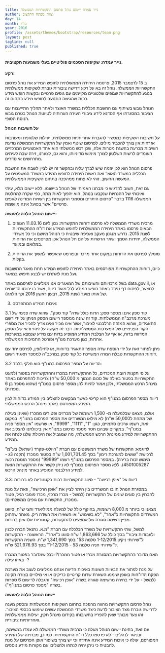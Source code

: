 ```yaml
---
title: נייר עמדה יישום נוהל פרסום התקשרויות הממשלה
author: צוות מפתח התקציב
day: 14
month: מרץ
year: 2016
profile: /assets/themes/bootstrap/resources/team.png
layout: post
tagline: null
published: true
---
```


#### נייר עמדה: שקיפות הסכמים פוליטיים בעלי משמעות תקציבית.

**רקע:**

ב 15 לדצמבר 2015, פרסמה היחידה הממשלתית לחופש המידע את נוהל פרסום התקשרויות הממשלה. נוהל זה בא על רקע דרישה ציבורית גוברת לשקיפות ממשלתית בנוגע להתקשרויות שגופים שלטוניים מקיימים עם גופים פרטיים ובקשות חופש מידע רבות שהגישה התנועה לחופש מידע בתחום זה.

הנוהל גובש בשיתוף עם החשבת הכללית במשרד האוצר ולאחר תהליך התייעצות עם הציבור במסגרתו אף הסדנא לידע ציבורי העירה הערותיה לטיוטת הנוהל בטרם גובש הנוסח הסופי.


**על חשיבות הנוהל**

על חשיבות השקיפות כמכשיר להגברת אחריותיות ממשלתית, יעילות שלטונית ומעורבות אזרחית אין צורך להכביר מילים. לפרסום שוטף ואמין של התקשרויות הממשלה נודעת חשיבות מכרעת בהשגת מטרות אלה, שכן רכש ממשלתי הוא אחד האמצעיים המרכזיים העומדים לרשות השלטון לצורך מימוש מדיניותו, והוא גם, לצערנו, זירה שבה לעיתים מתרחשים אי סדרים.

פרסום הנוהל הוא לכן יוזמה שיש לברך עליה ובהקשר זה יש לציין לשבח את החשבת הכללית במשרד האוצר ואת ראשת היחידה לחופש המידע במשרד המשפטים על המעשה החשוב. זוהי לא פחות ממהפכה בתחום השקיפות הממשלתית.

עם זאת, חשוב להדגיש כי מבחנו האמיתי של הנוהל ביישומו. ללא יישום מלא, עיתי ואיכותי של ההנחיות שנקבעו בנוהל, הוא יהפוך לאות מתה, כפי שקרה להחלטת הממשלה 1116 בדבר "פרסום היתרים ומסמכי התקשרות בין רשויות המדינה לגופים פרטיים" אשר בפועל אינה מיושמת.

**יישום הנוהל הלכה למעשה:**

1. מרבית משרדי הממשלה לא פרסמו דוחות התקשרות: נכון ליום 11.03.16 הגופים הבאים פרסמו באתר היחידה הממשלתית לחופש המידע את דו"ח ההתקשרויות לשנת 2015.
נדרש מנגנון מעקב ואכיפה שיבטיח כי הנוהל מיושם וכי כל משרדי הממשלה, יחידות הסמך ושאר הרשויות עליהם חל הנוהל אכן מפרסמים את הדוחות במלואם ובמועד.

2. מומלץ לפרסם את הדוחות במקום אחד מרכזי ובפורמט שיאפשר למשוך את הדוחות בקלות.

כיום, דוחות ההתקשרויות מפורסמים באתר היחידה לחופש המידע תחת מאגר התשובות ועל מנת לאתרם יש לבצע חיפוש במאגר.

בשל מרכזיותם וחשיבותם של המאגרים אנו ממליצים לפרסמם  באתר data.gov.il, או למצער, לפתוח דף נפרד באתר חופש המידע לכל מועד דיווח, אשר בו ירוכזו הדיווחים של אותו מועד (שנת 2015, רבעון ראשון 2016 וכך הלאה).

3. איכות המידע המתפרסם:

3.1  קוד ספק איננו מספר ספק: הדוח כולל שדה" קוד ספק", שהוא שדה פנימי של מערכת מרכב"ה הממשלתית. קוד זה שונה ממספר רישום הספק הניתן על ידי רשם התאגידים, שהוא המזהה הרלבנטי לציבור, אשר אינו מכיר ואינו צריך להכיר את מספרי הקוד הפנימיים של המערכות הממשלתיות. דבר זה מקשה על זיהוי ודאי של הספק המדווח בדוח, או אף על הצלבת המידע המופיע בדוח עם מידע שנמצא במערכות  אחרות, כגון מערכת מנו"ף ופורטל התמיכות הממשלתי.

ניתן לפתור זאת על ידי הוספת שדה מספר התאגיד בדוחות, או לחילופין, לפרסם יחד עם דוחות ההתקשרות טבלת המרה המשייכת כל קוד ספק במרכב"ה למספר תאגיד רשום.

3.2 הדיווח על מספר הפרסום במנו"ף הוא חלקי בלבד:

על פי תקנות חובת המכרזים, כל ההתקשרויות במכרז וההתקשרויות בפטור (למעט התקשרויות בפטור בעילה של סכום הנמוך מ 50,000 ש"ח) צריכות להתפרסם באתר מינהל הרכש הממשלתי, ולכן אמור להיות להן מספר פרסום במנו"ף (שהוא מספר בן 6 ספרות).

דיווח מספר הפרסום במנו"ף הוא קריטי כאשר מבקשים להצליב בין המידע בדוחות לבין המידע המפורסם באתר מינהל הרכש הממשלתי.

אולם, מצאנו שבלמעלה מ- 1,500 רשומות של מכרזים ופטורים ממכרז (שאינן בעילה של מתחת ל50,000 ש"ח) לא מילאו המשרדים את מספר הפרסום במנו"ף. במקום זאת, רשמו ערכים סתמיים, כגון: "1", "1111", "9999", או שרשמו "אין מספר פניה במנו"ף". במקרים שבהם חסר מספר פרסום במנו"ף אין ביכולתנו להצליב את ההתקשרויות למידע ממינהל הרכש הממשלתי, מה שמגביל את היכולת שלנו לנתח את המידע.

לדוגמא: התקשרות של משרד המשפטים עם חברת "היולט-פקרד (ישראל) בע"מ" לרכישת "שושים למערכת רימון" בסך 1,001,701.45 ש"ח בפטור ממכרז (תקנה 3ג - מימוש זכות ברירה). במספר הפרסום במנו"ף רשמו "99999" (מספר הזמנת רכש: 4501005287). ללא מספר הפרסום במנו"ף לא ניתן לקשר את ההתקשרות הזאת למידע הרלבנטי המופיע באתר מינהל הרכש.

3.3. דיווח על "אופן רכישה" - סיווג התקשרויות רבות בקטגוריות לא ברורות

במסגרת הנוהל חויבו המשרדים בין היתר לציין את "אופן הרכישה", וזאת על מנת להבחין בין סוגים שונים של התקשרויות (למשל - מכרז מרכזי, מכרז פומבי רגיל, פטור ממכרז, התקשרות עם גופים ממשלתיים).

מצאנו כי ביותר מ 8,000 רשומות, בהיקף כולל של למעלה ממיליארד וחצי ש"ח, סיווגו המשרדים התקשרויות כ"אחר", "לא בשימוש" או השאירו את השדה ריק. מאחר שהחוק מציין רשימה סגורה של אמצעים להתקשרות, קטגוריות אלו אינן ברורות.

למשל, שתי התקשרויות של משרד הכלכלה עם חברת "מ.א. נתנאל חברה לבנין ולעבודות ציבור" בסך כולל של 1,863,666 ש"ח סווגו כ"אחר". הראשונה - התקשרות ל"שירותי ניקיון 1-12/2015 סלמה 53" בסך 1,341,690 ש"ח. השניה התקשרות ל"שירותי חניה סלמה 53 - 1-12/2015" בסך 521,976.93 ש"ח.

האם מדובר בהתקשרויות במסגרת מכרז או פטור ממכרז? וככל שמדובר בפטור ממכרז - באיזו עילה?

על מנת לפתור את הבעיות השונות באיכות הדיווח אנחנו ממליצים לעצב את מערכת הפקת הדו"חות באופן שימנע השארת שדות קריטיים כריקים או אי מילויים בצורה תקינה (למשל - על ידי בחירה מרשימה סגורה בשדה "אופן רכישה" והגבלה לרישום 6 ספרות בשדה "מספר פרסום במנו"ף").

**יישום הנוהל הלכה למעשה**

נוהל פרסום התקשרויות מהווה מהפכה בתחום השקיפות הממשלתית ומספק מענה לדרישה גוברת מצד הציבור לדעת כיצד משרדי הממשלה עושים שימוש בכספי הציבור. זהו צעד מבורך שאין להפריז בחשיבותו בקידום מינהל תקין, יעילות מממשלתית ואחריותיות ציבורית.

עם זאת, בחינת יישום הנוהל מעלה כי מרבית משרדי הממשלה לא עמדו במשימה, ובניגוד לנהלים - לא פרסמו כלל דו"ח התקשרויות. כמו כן, מבחינה של המידע המפורסם, עולה כי איכות המידע אינה אחידה וכי יש צורך בשיפור אופן הפרסום על מנת להבטיח כי ניתן יהיה לנתחו ולהצליבו עם מקורות מידע נוספים.

